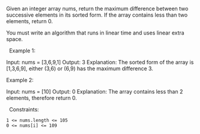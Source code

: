 Given an integer array nums, return the maximum difference between two successive elements in its sorted form. If the array contains less than two elements, return 0.

You must write an algorithm that runs in linear time and uses linear extra space.

 
Example 1:

Input: nums = [3,6,9,1]
Output: 3
Explanation: The sorted form of the array is [1,3,6,9], either (3,6) or (6,9) has the maximum difference 3.


Example 2:

Input: nums = [10]
Output: 0
Explanation: The array contains less than 2 elements, therefore return 0.


 
Constraints:


	1 <= nums.length <= 105
	0 <= nums[i] <= 109

